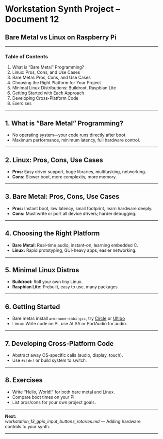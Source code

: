 # Workstation Synth Project – Document 12  
## Bare Metal vs Linux on Raspberry Pi

---

### Table of Contents

1. What is “Bare Metal” Programming?
2. Linux: Pros, Cons, and Use Cases
3. Bare Metal: Pros, Cons, and Use Cases
4. Choosing the Right Platform for Your Project
5. Minimal Linux Distributions: Buildroot, Raspbian Lite
6. Getting Started with Each Approach
7. Developing Cross-Platform Code
8. Exercises

---

## 1. What is “Bare Metal” Programming?

- No operating system—your code runs directly after boot.
- Maximum performance, minimum latency, full hardware control.

---

## 2. Linux: Pros, Cons, Use Cases

- **Pros:** Easy driver support, huge libraries, multitasking, networking.
- **Cons:** Slower boot, more complexity, more memory.

---

## 3. Bare Metal: Pros, Cons, Use Cases

- **Pros:** Instant boot, low latency, small footprint, learn hardware deeply.
- **Cons:** Must write or port all device drivers; harder debugging.

---

## 4. Choosing the Right Platform

- **Bare Metal:** Real-time audio, instant-on, learning embedded C.
- **Linux:** Rapid prototyping, GUI-heavy apps, easier networking.

---

## 5. Minimal Linux Distros

- **Buildroot:** Roll your own tiny Linux.
- **Raspbian Lite:** Prebuilt, easy to use, many packages.

---

## 6. Getting Started

- Bare metal: install `arm-none-eabi-gcc`, try [Circle](https://github.com/rsta2/circle) or [Ultibo](https://ultibo.org/)
- Linux: Write code on Pi, use ALSA or PortAudio for audio.

---

## 7. Developing Cross-Platform Code

- Abstract away OS-specific calls (audio, display, touch).
- Use `#ifdef` or build system to switch.

---

## 8. Exercises

- Write “Hello, World!” for both bare metal and Linux.
- Compare boot times on your Pi.
- List pros/cons for your own project goals.

---

**Next:**  
*workstation_13_gpio_input_buttons_rotaries.md* — Adding hardware controls to your synth.

---